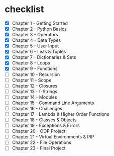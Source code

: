 # checklist

- [x] Chapter 1 - Getting Started
- [x] Chapter 2 - Python Basics
- [x] Chapter 3 - Operators
- [x] Chapter 4 - Data Types
- [x] Chapter 5 - User Input
- [x] Chapter 6 - Lists & Tuples
- [x] Chapter 7 - Dictionaries & Sets
- [x] Chapter 8 - Loops
- [x] Chapter 9 - Functions
- [ ] Chapter 10 - Recursion
- [ ] Chapter 11 - Scope
- [ ] Chapter 12 - Closures
- [ ] Chapter 13 - f-Strings
- [ ] Chapter 14 - Modules
- [ ] Chapter 15 - Command Line Arguments
- [ ] Chapter 16 - Challenges
- [ ] Chapter 17 - Lambda & Higher Order Functions
- [ ] Chapter 18 - Classes & Objects
- [ ] Chapter 19 - Exceptions & Errors
- [ ] Chapter 20 - OOP Project
- [ ] Chapter 21 - Virtual Environments & PIP
- [ ] Chapter 22 - File Operations
- [ ] Chapter 23 - Final Project
